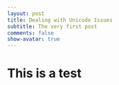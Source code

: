 ```yaml
---
layout: post
title: Dealing with Unicode Issues
subtitle: The very first post
comments: false
show-avatar: true
---
```


# This is a test
